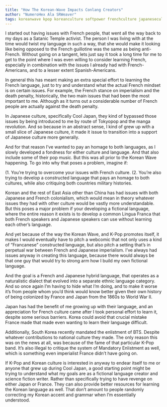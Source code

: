 ```yaml
---
title: "How The Korean-Wave Impacts Conlang Creators"
author: "NumeroHex Ala SRWeaver"
tags: koreanwave kpop koreanculture softpower frenchculture japaneseculture
---
```

I started out having issues with French people, that went all the way back to my days as a Satanic Temple activist. The person I was living with at the time would twist my language in such a way, that she would make it looking like being opposed to the French guillotine was the same as being anti-French. Without going on a tangent, lets just say it took a long time for me to get to the point where I was even willing to consider learning French, especially in combination with the issues I already had with French-Americans, and to a lesser extent Spanish-Americans.

In general this has meant making an extra special effort to learning the French language, just to try and understand what the actual French mindset is on certain issues. For example, the French stance on imperialism and the death penalty, historically, the two main issues that had been the most important to me. Although as it turns out a considerable number of French people are actually against the death penalty.

In Japanese culture, specifically Cool Japan, they kind of bypassed those issues by being introduced to me by route of Tokyopop and the manga revolution. And so because in an abstract sense, I kind of grew up with a small slice of Japanese culture, it made it issue to transition into a support of Japanese culture more generally.

And for that reason I’ve wanted to pay an homage to both languages, as I slowly developed a fondness for either culture and language. And that also include some of their pop music. But this was all prior to the Korean Wave happening. To go into why that poses a problem, imagine if:

(1. You’re trying to overcome your issues with French culture.
(2. You’re also trying to develop a constructed language that pays an homage to both cultures, while also critiquing both countries military histories.

Korean and the rest of East Asia other than China has had issues with both Japanese and French colonialism, which would mean in theory whatever issues they had with other culture would be vastly more understandable. But this poses a major problem if your developing a fictional language, where the entire reason it exists is to develop a common Lingua Franca that both French speakers and Japanese speakers can use without learning each other’s language.

And yet because of the way the Korean Wave, and K-Pop promotes itself, it makes I would eventually have to pitch a webcomic that not only uses a kind of “Francanese” constructed language, but also pitch a setting that’s in perpetual war between French and Japanese imperialism. I’ve always had issues anyway in creating this language, because there would always be that one guy that would try to strong arm how I build my own fictional language.

And the goal is a French and Japanese hybrid language, that operates as a naturalistic dialect that evolved into a separate ethnic language category. And so once again I’m having to hide what I’m doing, and to make it worse it’s from people whom you’d think would know better given their own history of being colonized by France and Japan from the 1860s to World War II.

Japan has had the benefit of me growing up with their language, and an appreciation for French culture came after I took personal effort to learn it, despite some serious barriers. Korea could avoid that crucial mistake France made that made even wanting to learn their language difficult.

Additionally, South Korea recently mandated the enlistment of BTS. Despite whatever contributions to national culture they made. The only reason this was on the news at all, was because of the fame of that particular K-Pop band. It’s also illegal to critique the system of Mandatory Enlistment as well, which is something even imperialist France didn’t have going on.

If K-Pop and Korean culture is interested in anyway to endear itself to me or anyone that grew up during Cool Japan, a good starting point might be trying to understand what my goals are as a fictional language creator and science fiction writer. Rather than specifically trying to have revenge on either Japan or France. They can also provide better resources for learning the Korean language as well. That don’t amount to people randomly correcting my Korean accent and grammar when I’m essentially understood.
